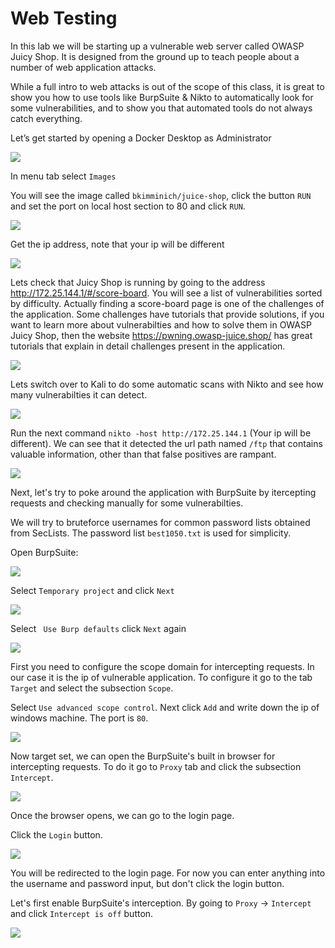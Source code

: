 # Web Testing

In this lab we will be starting up a vulnerable web server called OWASP Juicy Shop.  It is designed from the ground up to teach people about a number of web application attacks.

While a full intro to web attacks is out of the scope of this class, it is great to show you how to use tools like BurpSuite & Nikto  to automatically look for some vulnerabilities, and to show you that automated tools do not always catch everything.

Let’s get started by opening a Docker Desktop as Administrator

![](attachments/docker-desktop.png)

In menu tab select `Images`

You will see the image called `bkimminich/juice-shop`, click the button `RUN` and set the port on local host section to 80 and click `RUN`.

![](attachments/docker-desktop-1.png)

Get the ip address, note that your ip will be different

![](attachments/ipconfig.png)

Lets check that Juicy Shop is running by going to the address http://172.25.144.1/#/score-board. You will see a list of vulnerabilities sorted by difficulty. Actually finding a score-board page is one of the challenges of the application. Some challenges have tutorials that provide solutions, if you want to learn more about vulnerabilties and how to solve them in OWASP Juicy Shop, then the website https://pwning.owasp-juice.shop/ has great tutorials that explain in detail challenges present in the application.

![](attachments/juicy-shop.png)
  
Lets switch over to Kali to do some automatic scans with Nikto and see how many vulnerabilties it can detect.

![](../AppLocker/attachments/Clipboard_2020-06-17-08-32-51.png)

Run the next command `nikto -host http://172.25.144.1` (Your ip will be different). We can see that it detected the url path named `/ftp` that contains valuable information, other than that false positives are rampant.

![](attachments/nikto.png)

Next, let's try to poke around the application with BurpSuite by itercepting requests and checking manually for some vulnerabilties. 

We will try to bruteforce usernames for common password lists obtained from SecLists. The password list `best1050.txt` is used for simplicity.

Open BurpSuite:

![](attachments/burp-open.png)

Select `Temporary project` and click `Next`

![](attachments/burp-tempor.png)

Select ` Use Burp defaults` click `Next` again

![](attachments/burp-defaults.png)

First you need to configure the scope domain for intercepting requests. In our case it is the ip of vulnerable application. To configure it go to the tab `Target` and select the subsection `Scope`.

Select `Use advanced scope control`. Next click `Add` and write down the ip of windows machine. The port is `80`.

![](attachments/burp-target.png)

Now target set, we can open the BurpSuite's built in browser for intercepting requests. To do it go to `Proxy` tab and click the subsection `Intercept`.

![](attachments/burp-browser.png)

Once the browser opens, we can go to the login page.

Click the `Login` button.

![](attachments/juicy-login.png)

You will be redirected to the login page. For now you can enter anything into the username and password input, but don't click the login button.

Let's first enable BurpSuite's interception. By going to `Proxy` -> `Intercept` and click `Intercept is off` button.

![](attachments/burp-interceptor-btn.png)







